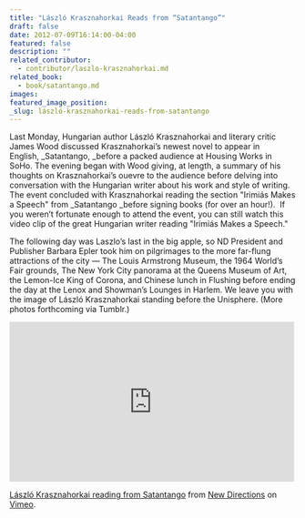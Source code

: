 ```yaml
---
title: "László Krasznahorkai Reads from “Satantango”"
draft: false
date: 2012-07-09T16:14:00-04:00
featured: false
description: ""
related_contributor:
  - contributor/laszlo-krasznahorkai.md
related_book:
  - book/satantango.md
images:
featured_image_position: 
_slug: lászló-krasznahorkai-reads-from-satantango
---
```


Last Monday, Hungarian author László Krasznahorkai and literary critic James Wood discussed Krasznahorkai’s newest novel to appear in English, _Satantango, _before a packed audience at Housing Works in SoHo. The evening began with Wood giving, at length, a summary of his thoughts on Krasznahorkai’s ouevre to the audience before delving into conversation with the Hungarian writer about his work and style of writing. The event concluded with Krasznahorkai reading the section "Irimiás Makes a Speech" from _Satantango _before signing books (for over an hour!).  If you weren’t fortunate enough to attend the event, you can still watch this video clip of the great Hungarian writer reading "Irimiás Makes a Speech."

The following day was Laszlo’s last in the big apple, so ND President and Publisher Barbara Epler took him on pilgrimages to the more far-flung attractions of the city — The Louis Armstrong Museum, the 1964 World’s Fair grounds, The New York City panorama at the Queens Museum of Art, the Lemon-Ice King of Corona, and Chinese lunch in Flushing before ending the day at the Lenox and Showman’s Lounges in Harlem. We leave you with the image of László Krasznahorkai standing before the Unisphere. (More photos forthcoming via Tumblr.) 

<iframe src="http://player.vimeo.com/video/45135055" width="500" height="281" frameborder="0" webkitallowfullscreen="" mozallowfullscreen="" allowfullscreen=""></iframe>

[László Krasznahorkai reading from Satantango](http://vimeo.com/45135055) from [New Directions](http://vimeo.com/user6899357) on [Vimeo](http://vimeo.com).

